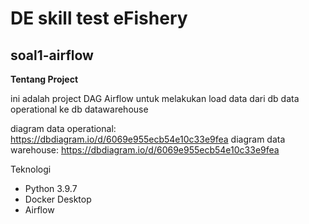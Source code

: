 # DE skill test eFishery

## soal1-airflow

**Tentang Project**

ini adalah project DAG Airflow untuk melakukan load data dari db data operational ke db datawarehouse

diagram data operational: https://dbdiagram.io/d/6069e955ecb54e10c33e9fea
diagram data warehouse: https://dbdiagram.io/d/6069e955ecb54e10c33e9fea

Teknologi
* Python 3.9.7
* Docker Desktop
* Airflow
